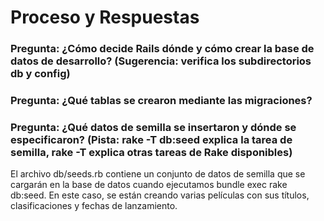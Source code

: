 # Proceso y Respuestas

### Pregunta: ¿Cómo decide Rails dónde y cómo crear la base de datos de desarrollo? (Sugerencia: verifica los subdirectorios db y config)



### Pregunta: ¿Qué tablas se crearon mediante las migraciones? 



### Pregunta: ¿Qué datos de semilla se insertaron y dónde se especificaron? (Pista: rake -T db:seed explica la tarea de semilla, rake -T explica otras tareas de Rake disponibles)
El archivo db/seeds.rb contiene un conjunto de datos de semilla que se cargarán en la base de datos cuando ejecutamos bundle exec rake db:seed.
En este caso, se están creando varias películas con sus títulos, clasificaciones y fechas de lanzamiento.

